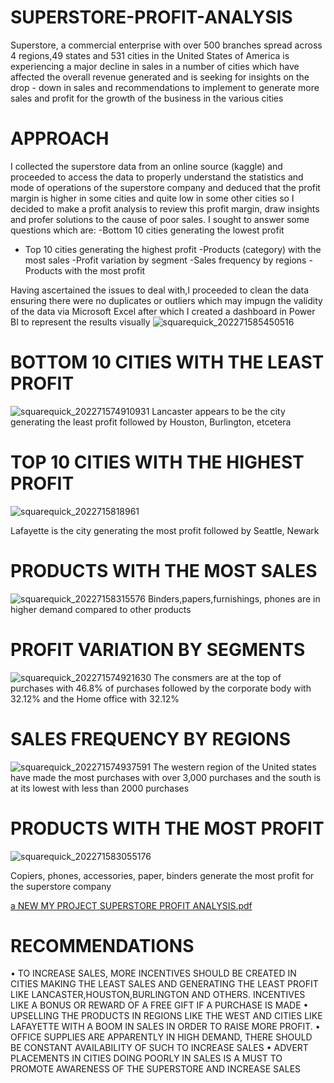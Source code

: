# SUPERSTORE-PROFIT-ANALYSIS

Superstore, a commercial enterprise with over 500 branches spread across 4 regions,49 states and  531 cities in the United States of America is experiencing a major decline in sales in a number of cities  which have affected the overall revenue generated and is seeking for insights on the drop - down in sales and recommendations to implement to generate more sales and profit for the growth of the business in the various cities
# APPROACH
I collected the superstore data from an online source (kaggle) and proceeded to access the data to properly understand the statistics and mode of operations of the superstore company and deduced that the profit margin is higher in some cities and quite low in some other cities so I decided to make a profit analysis to review this profit margin, draw insights and profer solutions to the cause of poor sales.
I sought to answer some questions which are:
-Bottom 10 cities generating the lowest profit
- Top 10 cities generating the highest profit
-Products (category) with the most sales
-Profit variation by segment
-Sales frequency by regions
-Products with the most profit

Having ascertained the issues to deal with,I proceeded to clean the data ensuring there were no duplicates or outliers which may impugn the validity of the data via Microsoft Excel after which I created  a dashboard in Power BI to represent the results visually
![squarequick_202271585450516](https://user-images.githubusercontent.com/108612390/179179162-0767ef87-5036-444b-81f4-42b2bb2bc8e7.jpg)

# BOTTOM 10 CITIES WITH THE LEAST PROFIT
![squarequick_202271574910931](https://user-images.githubusercontent.com/108612390/179171051-a78c509f-caed-4838-b7f6-7b1be8933b2c.jpg)
Lancaster appears to be the city generating the least profit followed by  Houston, Burlington, etcetera

# TOP 10 CITIES WITH THE HIGHEST PROFIT
![squarequick_2022715818961](https://user-images.githubusercontent.com/108612390/179171201-a37b5e52-c472-4408-a2c3-4a46e98293f4.jpg)

Lafayette is the city generating the most profit  followed by Seattle, Newark

# PRODUCTS WITH THE MOST SALES
![squarequick_20227158315576](https://user-images.githubusercontent.com/108612390/179175310-6a792b30-4c47-4f52-83f5-58d5d8c24d92.jpg)
Binders,papers,furnishings, phones are in higher demand compared to other products

# PROFIT VARIATION BY SEGMENTS
![squarequick_202271574921630](https://user-images.githubusercontent.com/108612390/179171407-d724d8d0-cb6f-4653-a20c-9a495d4c4f32.jpg)
The consmers are at the top of purchases with 46.8% of purchases followed by the corporate body with 32.12% and the Home office with 32.12%

# SALES FREQUENCY BY REGIONS
![squarequick_202271574937591](https://user-images.githubusercontent.com/108612390/179171476-60b5e43e-6d5b-48c1-b493-a2556b972d5b.jpg)
The western region of the United states have made the most purchases with over 3,000 purchases and the south is at its lowest with less than 2000 purchases

# PRODUCTS WITH THE MOST PROFIT
![squarequick_202271583055176](https://user-images.githubusercontent.com/108612390/179175424-7706cb5c-b1b9-4c74-9ec7-e844a3d4ab31.jpg)

Copiers, phones, accessories, paper, binders generate the most profit for the superstore company


[a NEW MY PROJECT SUPERSTORE PROFIT ANALYSIS.pdf](https://github.com/rosemarychiwuzie/SUPERSTORE-PROFIT-ANALYSIS/files/9118932/a.NEW.MY.PROJECT.SUPERSTORE.PROFIT.ANALYSIS.pdf)


# RECOMMENDATIONS
•	TO INCREASE SALES, MORE INCENTIVES SHOULD BE CREATED IN  CITIES MAKING THE LEAST SALES AND GENERATING THE LEAST PROFIT LIKE 
LANCASTER,HOUSTON,BURLINGTON AND OTHERS. INCENTIVES LIKE A BONUS OR REWARD OF A FREE GIFT IF A PURCHASE IS MADE
•	UPSELLING THE PRODUCTS IN REGIONS LIKE THE WEST AND CITIES LIKE LAFAYETTE WITH A BOOM IN SALES IN ORDER TO RAISE MORE PROFIT.
•	OFFICE SUPPLIES ARE APPARENTLY IN HIGH DEMAND, THERE SHOULD BE CONSTANT AVAILABILITY OF SUCH TO INCREASE SALES
•	ADVERT PLACEMENTS IN CITIES DOING POORLY IN SALES IS A MUST TO PROMOTE AWARENESS OF THE SUPERSTORE AND INCREASE SALES



